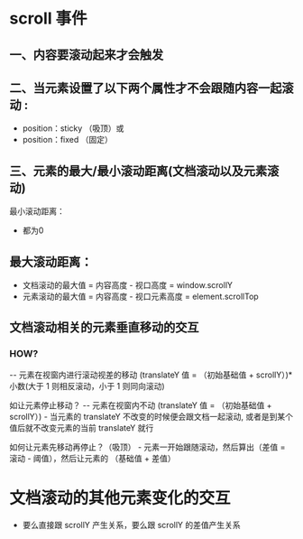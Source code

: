 # scroll 事件


## 一、内容要滚动起来才会触发


## 二、当元素设置了以下两个属性才不会跟随内容一起滚动 :
- position：sticky （吸顶）或
- position：fixed （固定）


## 三、元素的最大/最小滚动距离(文档滚动以及元素滚动)
最小滚动距离：
- 都为0 



## 最大滚动距离：
- 文档滚动的最大值 = 内容高度 - 视口高度 = window.scrollY
- 元素滚动的最大值 = 内容高度 - 视口元素高度 = element.scrollTop



## 文档滚动相关的元素垂直移动的交互
### HOW?
-- 元素在视窗内进行滚动视差的移动 (translateY 值 = （初始基础值 + scrollY）)*小数(大于 1 则相反滚动，小于 1 则同向滚动)


如让元素停止移动？
-- 元素在视窗内不动 (translateY 值 = （初始基础值 + scrollY）)
    - 当元素的 translateY 不改变的时候便会跟文档一起滚动, 或者是到某个值后就不改变元素的当前 translateY 就行


如何让元素先移动再停止？（吸顶）
    - 元素一开始跟随滚动，然后算出（差值 = 滚动 - 阈值），然后让元素的 （基础值 + 差值）


# 文档滚动的其他元素变化的交互
- 要么直接跟 scrollY 产生关系，要么跟 scrollY 的差值产生关系